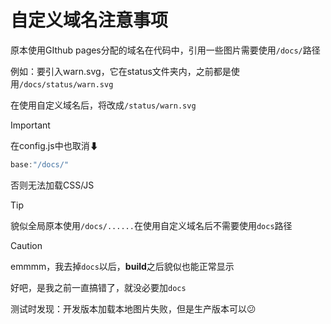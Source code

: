 # 自定义域名注意事项

原本使用GIthub pages分配的域名在代码中，引用一些图片需要使用`/docs/`路径

例如：要引入warn.svg，它在status文件夹内，之前都是使用`/docs/status/warn.svg`

在使用自定义域名后，将改成`/status/warn.svg`

> [!IMPORTANT]
>
> 在config.js中也取消⬇
>
> ```js
> base:"/docs/"
> ```
>
> 否则无法加载CSS/JS

> [!TIP]
>
> 貌似全局原本使用`/docs/......`在使用自定义域名后不需要使用`docs`路径

> [!CAUTION]
>
> emmmm，我去掉`docs`以后，**build**之后貌似也能正常显示
>
> 好吧，是我之前一直搞错了，就没必要加`docs`
> <img v-lazy="'/emoji/小丑.webp'">



测试时发现：开发版本加载本地图片失败，但是生产版本可以😕
<MouseEvent/>
<Like/>